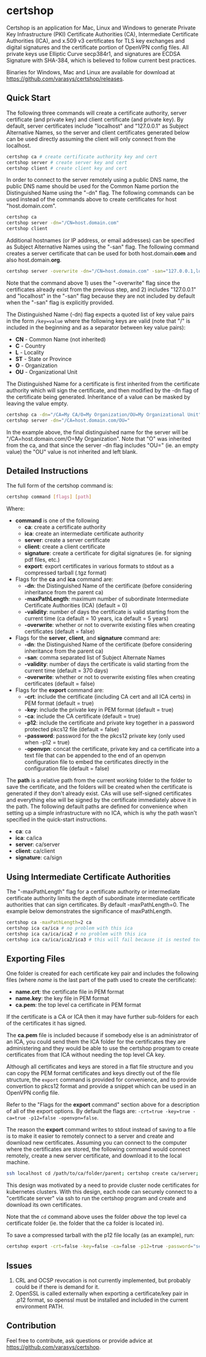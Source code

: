 # certshop

Certshop is an application for Mac, Linux and Windows to generate Private Key Infrastructure (PKI) Certificate Authorities (CA), Intermediate Certificate Authorities (ICA), and x.509 v3 certificates for TLS key exchanges and digital signatures and the certificate portion of OpenVPN config files. All private keys use Elliptic Curve secp384r1, and signatures are ECDSA Signature with SHA-384, which is believed to follow current best practices.

Binaries for Windows, Mac and Linux are available for download at https://github.com/varasys/certshop/releases.

## Quick Start

The following three commands will create a certificate authority, server certificate (and private key) and client certificate (and private key). By default, server certificates include "localhost" and "127.0.0.1" as Subject Alternative Names, so the server and client certificates generated below can be used directly assuming the client will only connect from the localhost.

```bash
certshop ca # create certificate authority key and cert
certshop server # create server key and cert
certshop client # create client key and cert
```

In order to connect to the server remotely using a public DNS name, the public DNS name should be used for the Common Name portion the Distinguished Name using the "-dn" flag. The following commands can be used instead of the commands above to create certificates for host "host.domain.com".

```bash
certshop ca
certshop server -dn="/CN=host.domain.com"
certshop client
```

Additional hostnames (or IP address, or email addresses) can be specified as Subject Alternative Names using the "-san" flag. The following command creates a server certificate that can be used for both host.domain.**com** and also host.domain.**org**.

```bash
certshop server -overwrite -dn="/CN=host.domain.com" -san="127.0.0.1,localhost,host.domain.org"
```

Note that the command above 1) uses the "-overwrite" flag since the certificates already exist from the previous step, and 2) includes "127.0.0.1" and "localhost" in the "-san" flag because they are not included by default when the "-san" flag is explicitly provided.

The Distinguished Name (-dn) flag expects a quoted list of key value pairs in the form `/key=value` where the following keys are valid (note that "/" is included in the beginning and as a separator between key value pairs):

- **CN** - Common Name (not inherited)
- **C** - Country  
- **L** - Locality  
- **ST** - State or Province  
- **O** - Organization  
- **OU** - Organizational Unit  

The Distinguished Name for a certificate is first inherited from the certificate authority which will sign the certificate, and then modified by the -dn flag of the certificate being generated. Inheritance of a value can be masked by leaving the value empty.

```bash
certshop ca -dn="/CA=My CA/O=My Organization/OU=My Organizational Unit"
certshop server -dn="/CA=host.domain.com/OU="
```

In the example above, the final distinguished name for the server will be "/CA=host.domain.com/O=My Organization". Note that "O" was inherited from the ca, and that since the server -dn flag includes "OU=" (ie. an empty value) the "OU" value is not inherited and left blank.

## Detailed Instructions

The full form of the certshop command is:

```bash
certshop command [flags] [path]
```

Where:

- **command** is one of the following  
	- **ca**: create a certificate authority  
	- **ica**: create an intermediate certificate authority  
	- **server**: create a server certificate  
	- **client**: create a client certificate  
	- **signature**: create a certificate for digital signatures (ie. for signing pdf files, etc.)  
	- **export**: export certificates in various formats to stdout as a compressed tarball (.tgz format)  
- Flags for the **ca** and **ica** command are:  
	- **-dn**: the Distinguished Name of the certificate (before considering inheritance from the parent ca)  
	- **-maxPathLength**: maximum number of subordinate Intermediate Certificate Authorities (ICA) (default = 0)  
	- **-validity**: number of days the certificate is valid starting from the current time (ca default = 10 years, ica default = 5 years)  
	- **-overwrite**: whether or not to overwrite existing files when creating certificates (default = false)  
- Flags for the **server**, **client**, and **signature** command are:  
	- **-dn**: the Distinguished Name of the certificate (before considering inheritance from the parent ca)  
	- **-san**: comma separated list of Subject Alternate Names  
	- **-validity**: number of days the certificate is valid starting from the current time (default = 370 days)  
	- **-overwrite**: whether or not to overwrite existing files when creating certificates (default = false)  
- Flags for the **export** command are:  
	- **-crt**: include the certificate (including CA cert and all ICA certs) in PEM format (default = true)  
	- **-key**: include the private key in PEM format (default = true)  
	- **-ca**: include the CA certificate (default = true)  
	- **-p12**: include the certificate and private key together in a password protected pkcs12 file (default = false)  
	- **-password**: password for the the pkcs12 private key (only used when -p12 = true)  
	- **-openvpn**: concat the certificate, private key and ca certificate into a text file that can be appended to the end of an openvpn configuration file to embed the certificates directly in the configuration file (default = false)

The **path** is a relative path from the current working folder to the folder to save the certificate, and the folders will be created when the certificate is generated if they don't already exist. CAs will use self-signed certificates and everything else will be signed by the certificate immediately above it in the path. The following default paths are defined for convenience when setting up a simple infrastructure with no ICA, which is why the path wasn't specified in the quick-start instructions.

- **ca**: ca  
- **ica**: ca/ica  
- **server**: ca/server  
- **client**: ca/client  
- **signature**: ca/sign  

## Using Intermediate Certificate Authorities
The "-maxPathLength" flag for a certificate authority or intermediate certificate authority limits the depth of subordinate intermediate certificate authorities that can sign certificates. By default -maxPathLength=0. The example below demonstrates the significance of maxPathLength.

```bash
certshop ca -maxPathLength=2 ca
certshop ica ca/ica # no problem with this ica
certshop ica ca/ica/ica2 # no problem with this ica
certshop ica ca/ica/ica2/ica3 # this will fail because it is nested too deep
```

## Exporting Files
One folder is created for each certificate key pair and includes the following files (where *name* is the last part of the path used to create the certificate):

- **name.crt**: the certificate file in PEM format  
- **name.key**: the key file in PEM format  
- **ca.pem**: the top level ca certificate in PEM format

If the certificate is a CA or ICA then it may have further sub-folders for each of the certificates it has signed.

The **ca.pem** file is included because if somebody else is an administrator of an ICA, you could send them the ICA folder for the certificates they are administering and they would be able to use the certshop program to create certificates from that ICA without needing the top level CA key.

Although all certificates and keys are stored in a flat file structure and you can copy the PEM format certificates and keys directly out of the file structure, the `export` command is provided for convenience, and to provide convertion to pkcs12 format and provide a snippet which can be used in an OpenVPN config file.

Refer to the "Flags for the **export** command" section above for a description of all of the export options. By default the flags are: `-crt=true -key=true -ca=true -p12=false -openvpn=false`.

The reason the **export** command writes to stdout instead of saving to a file is to make it easier to remotely connect to a server and create and download new certificates. Assuming you can connect to the computer where the certificates are stored, the following command would connect remotely, create a new server certificate, and download it to the local machine.

```bash
ssh localhost cd /path/to/ca/folder/parent; certshop create ca/server; certshop export ca/server | tar -zxvC /path/to/cert/destination/folder
```

This design was motivated by a need to provide cluster node certificates for kubernetes clusters. With this design, each node can securely connect to a "certificate server" via ssh to run the certshop program and create and download its own certificates.

Note that the `cd` command above uses the folder *above* the top level ca certificate folder (ie. the folder that the ca folder is located in).

To save a compressed tarball with the p12 file locally (as an example), run:

```bash
certshop export -crt=false -key=false -ca=false -p12=true -password="secret" ca > ca.tgz
```

## Issues

1. CRL and OCSP revocation is not currently implemented, but probably could be if there is demand for it.  
2. OpenSSL is called externally when exporting a certificate/key pair in .p12 format, so openssl must be installed and included in the current environment PATH.

## Contribution

Feel free to contribute, ask questions or provide advice at https://github.com/varasys/certshop.





